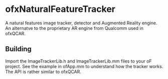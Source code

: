 # ofxNaturalFeatureTracker
A natural features image tracker, detector and Augmented Reality engine. An alternatve to the proprietary AR engine from Qualcomm used in ofxQCAR.

## Building

Import the ImageTrackerLib.h and ImageTrackerLib.mm files to your oF project.
See the example in ofApp.mm to understand how the tracker works.
The API is rather similar to ofxQCAR.